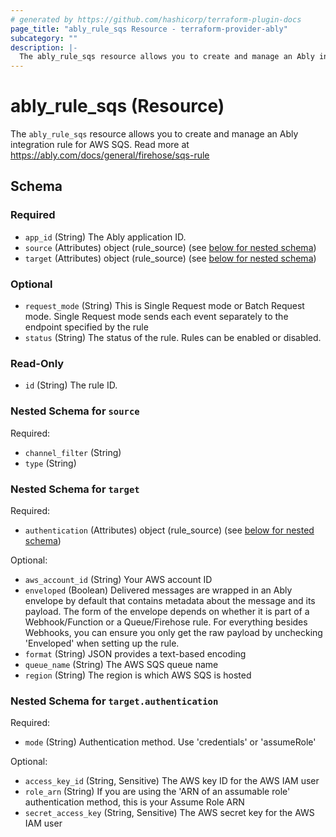 ```yaml
---
# generated by https://github.com/hashicorp/terraform-plugin-docs
page_title: "ably_rule_sqs Resource - terraform-provider-ably"
subcategory: ""
description: |-
  The ably_rule_sqs resource allows you to create and manage an Ably integration rule for AWS SQS. Read more at https://ably.com/docs/general/firehose/sqs-rule
---
```


# ably_rule_sqs (Resource)

The `ably_rule_sqs` resource allows you to create and manage an Ably integration rule for AWS SQS. Read more at https://ably.com/docs/general/firehose/sqs-rule



<!-- schema generated by tfplugindocs -->
## Schema

### Required

- `app_id` (String) The Ably application ID.
- `source` (Attributes) object (rule_source) (see [below for nested schema](#nestedatt--source))
- `target` (Attributes) object (rule_source) (see [below for nested schema](#nestedatt--target))

### Optional

- `request_mode` (String) This is Single Request mode or Batch Request mode. Single Request mode sends each event separately to the endpoint specified by the rule
- `status` (String) The status of the rule. Rules can be enabled or disabled.

### Read-Only

- `id` (String) The rule ID.

<a id="nestedatt--source"></a>
### Nested Schema for `source`

Required:

- `channel_filter` (String)
- `type` (String)


<a id="nestedatt--target"></a>
### Nested Schema for `target`

Required:

- `authentication` (Attributes) object (rule_source) (see [below for nested schema](#nestedatt--target--authentication))

Optional:

- `aws_account_id` (String) Your AWS account ID
- `enveloped` (Boolean) Delivered messages are wrapped in an Ably envelope by default that contains metadata about the message and its payload. The form of the envelope depends on whether it is part of a Webhook/Function or a Queue/Firehose rule. For everything besides Webhooks, you can ensure you only get the raw payload by unchecking 'Enveloped' when setting up the rule.
- `format` (String) JSON provides a text-based encoding
- `queue_name` (String) The AWS SQS queue name
- `region` (String) The region is which AWS SQS is hosted

<a id="nestedatt--target--authentication"></a>
### Nested Schema for `target.authentication`

Required:

- `mode` (String) Authentication method. Use 'credentials' or 'assumeRole'

Optional:

- `access_key_id` (String, Sensitive) The AWS key ID for the AWS IAM user
- `role_arn` (String) If you are using the 'ARN of an assumable role' authentication method, this is your Assume Role ARN
- `secret_access_key` (String, Sensitive) The AWS secret key for the AWS IAM user



